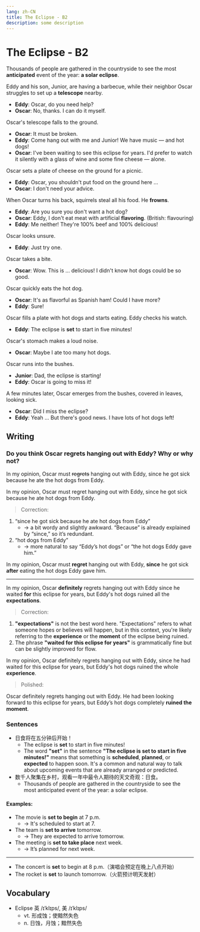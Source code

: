 ```yaml
---
lang: zh-CN
title: The Eclipse - B2
description: some description
---
```


# The Eclipse - B2

Thousands of people are gathered in the countryside to see the most **anticipated** event of the year: **a solar eclipse**.

Eddy and his son, Junior, are having a barbecue, while their neighbor Oscar struggles to set up a **telescope** nearby.

- **Eddy**: Oscar, do you need help?
- **Oscar**: No, thanks. I can do it myself.

Oscar's telescope falls to the ground.

- **Oscar**: It must be broken.
- **Eddy**: Come hang out with me and Junior! We have music — and hot dogs!
- **Oscar**: I've been waiting to see this eclipse for years. I'd prefer to watch it silently with a glass of wine and some fine cheese — alone.

Oscar sets a plate of cheese on the ground for a picnic.

- **Eddy**: Oscar, you shouldn't put food on the ground here ...
- **Oscar**: I don't need your advice.

When Oscar turns his back, squirrels steal all his food. He **frowns**.

- **Eddy**: Are you sure you don't want a hot dog?
- **Oscar**: Eddy, I don't eat meat with artificial **flavoring**. (British: flavouring)
- **Eddy**: Me neither! They're 100% beef and 100% delicious!

Oscar looks unsure.

- **Eddy**: Just try one.

Oscar takes a bite.

- **Oscar**: Wow. This is ... delicious! I didn't know hot dogs could be so good.

Oscar quickly eats the hot dog.

- **Oscar**: It's as flavorful as Spanish ham! Could I have more?
- **Eddy**: Sure!

Oscar fills a plate with hot dogs and starts eating. Eddy checks his watch.

- **Eddy**: The eclipse is **set** to start in five minutes!

Oscar's stomach makes a loud noise.

- **Oscar**: Maybe I ate too many hot dogs.

Oscar runs into the bushes.

- **Junior**: Dad, the eclipse is starting!
- **Eddy**: Oscar is going to miss it!

A few minutes later, Oscar emerges from the bushes, covered in leaves, looking sick.

- **Oscar**: Did I miss the eclipse?
- **Eddy**: Yeah ... But there's good news. I have lots of hot dogs left!

## Writing

### Do you think Oscar regrets hanging out with Eddy? Why or why not?

In my opinion, Oscar must ~~regrets~~ hanging out with Eddy, since he got sick because he ate the hot dogs from Eddy.

In my opinion, Oscar must regret hanging out with Eddy, since he got sick because he ate hot dogs from Eddy.

> Correction:

1. “since he got sick because he ate hot dogs from Eddy”
   - → a bit wordy and slightly awkward. “Because” is already explained by “since,” so it’s redundant.
2. “hot dogs from Eddy”
   - → more natural to say “Eddy’s hot dogs” or “the hot dogs Eddy gave him.”

In my opinion, Oscar must **regret** hanging out with Eddy, **since** he got sick **after** eating the hot dogs Eddy gave him.

---

In my opinion, Oscar **definitely** regrets hanging out with Eddy since he waited **for** this eclipse for years, but Eddy's hot dogs ruined all the **expectations**.

> Correction:

1. **"expectations"** is not the best word here. "Expectations" refers to what someone hopes or believes will happen, but in this context, you're likely referring to the **experience** or the **moment** of the eclipse being ruined.
2. The phrase **"waited for this eclipse for years"** is grammatically fine but can be slightly improved for flow.

In my opinion, Oscar definitely regrets hanging out with Eddy, since he had waited for this eclipse for years, but Eddy's hot dogs ruined the whole **experience**.

> Polished:

Oscar definitely regrets hanging out with Eddy. He had been looking forward to this eclipse for years, but Eddy’s hot dogs completely **ruined the moment**.

### Sentences

- 日食将在五分钟后开始！
  - The eclipse is **set** to start in five minutes!
  - The word **"set"** in the sentence **"The eclipse is set to start in five minutes!"** means that something is **scheduled**, **planned**, or **expected** to happen soon. It's a common and natural way to talk about upcoming events that are already arranged or predicted.
- 数千人聚集在乡村，观看一年中最令人期待的天文奇观：日食。
  - Thousands of people are gathered in the countryside to see the most anticipated event of the year: a solar eclipse.

#### Examples:

- The movie is **set to begin** at 7 p.m.
  - → It's scheduled to start at 7.
- The team is **set to arrive** tomorrow.
  - → They are expected to arrive tomorrow.
- The meeting is **set to take place** next week.
  - → It’s planned for next week.

---

- The concert is **set** to begin at 8 p.m.（演唱会预定在晚上八点开始）
- The rocket is **set** to launch tomorrow.（火箭预计明天发射）

## Vocabulary

- Eclipse 英 /ɪˈklɪps/, 美 /ɪˈklɪps/
  - vt. 形成蚀；使黯然失色
  - n. 日蚀，月蚀；黯然失色
